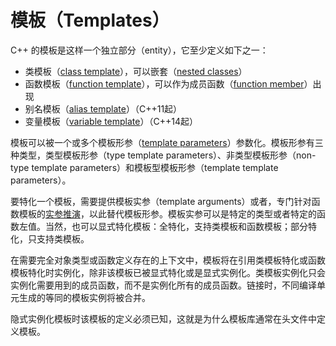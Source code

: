 # 模板（Templates）

C++ 的模板是这样一个独立部分（entity），它至少定义如下之一：

- 类模板（[class template](class_template)），可以嵌套（[nested classes](class_member_templates)）
- 函数模板（[function template](function_template)），可以作为成员函数（[function member](class_member_templates)）出现
- 别名模板（[alias template](../declarations/type_alias)）（C++11起）
- 变量模板（[variable template](?)）（C++14起）

模板可以被一个或多个模板形参（[template parameters](template_parameters)）参数化。模板形参有三种类型，类型模板形参（type template parameters）、非类型模板形参（non-type template parameters）和模板型模板形参（template template parameters）。

要特化一个模板，需要提供模板实参（template arguments）或者，专门针对函数模板的[实参推演](function_template#template_argument_deduction)，以此替代模板形参。模板实参可以是特定的类型或者特定的函数左值。当然，也可以显式特化模板：全特化，支持类模板和函数模板；部分特化，只支持类模板。

在需要完全对象类型或函数定义存在的上下文中，模板将在引用类模板特化或函数模板特化时实例化，除非该模板已被显式特化或是显式实例化。类模板实例化只会实例化需要用到的成员函数，而不是实例化所有的成员函数。链接时，不同编译单元生成的等同的模板实例将被合并。

隐式实例化模板时该模板的定义必须已知，这就是为什么模板库通常在头文件中定义模板。
